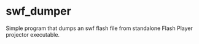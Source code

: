 # swf_dumper
Simple program that dumps an swf flash file from standalone Flash Player projector executable.
